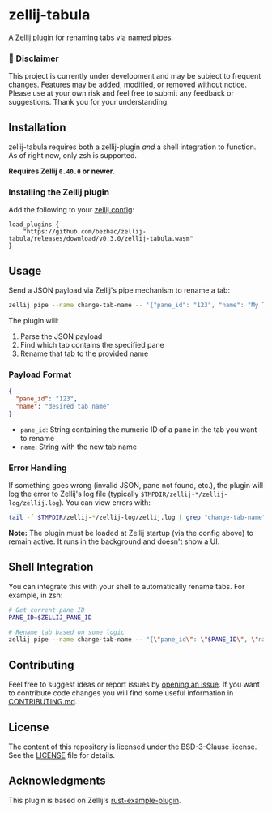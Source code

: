 # zellij-tabula

A [Zellij](https://zellij.dev) plugin for renaming tabs via named pipes.

### 🚧 Disclaimer

This project is currently under development and may be subject to frequent changes. Features may be added, modified, or removed without notice. Please use at your own risk and feel free to submit any feedback or suggestions. Thank you for your understanding.

## Installation

zellij-tabula requires both a zellij-plugin _and_ a shell integration to function. As of right now, only zsh is supported.

**Requires Zellij `0.40.0` or newer**.

### Installing the Zellij plugin

Add the following to your [zellij config](https://zellij.dev/documentation/configuration.html):

```kdl
load_plugins {
    "https://github.com/bezbac/zellij-tabula/releases/download/v0.3.0/zellij-tabula.wasm"
}
```

## Usage

Send a JSON payload via Zellij's pipe mechanism to rename a tab:

```bash
zellij pipe --name change-tab-name -- '{"pane_id": "123", "name": "My Tab"}'
```

The plugin will:
1. Parse the JSON payload
2. Find which tab contains the specified pane
3. Rename that tab to the provided name

### Payload Format

```json
{
  "pane_id": "123",
  "name": "desired tab name"
}
```

- `pane_id`: String containing the numeric ID of a pane in the tab you want to rename
- `name`: String with the new tab name

### Error Handling

If something goes wrong (invalid JSON, pane not found, etc.), the plugin will log the error to Zellij's log file (typically `$TMPDIR/zellij-*/zellij-log/zellij.log`). You can view errors with:

```bash
tail -f $TMPDIR/zellij-*/zellij-log/zellij.log | grep "change-tab-name"
```

**Note:** The plugin must be loaded at Zellij startup (via the config above) to remain active. It runs in the background and doesn't show a UI.

## Shell Integration

You can integrate this with your shell to automatically rename tabs. For example, in zsh:

```bash
# Get current pane ID
PANE_ID=$ZELLIJ_PANE_ID

# Rename tab based on some logic
zellij pipe --name change-tab-name -- "{\"pane_id\": \"$PANE_ID\", \"name\": \"$(generate_name)\"}"
```

## Contributing

Feel free to suggest ideas or report issues by [opening an issue](https://github.com/bezbac/zellij-tabula/issues/new).
If you want to contribute code changes you will find some useful information in [CONTRIBUTING.md](CONTRIBUTING.md).

## License

The content of this repository is licensed under the BSD-3-Clause license. See the [LICENSE](LICENSE) file for details.

## Acknowledgments

This plugin is based on Zellij's [rust-example-plugin](https://github.com/zellij-org/rust-plugin-example).
